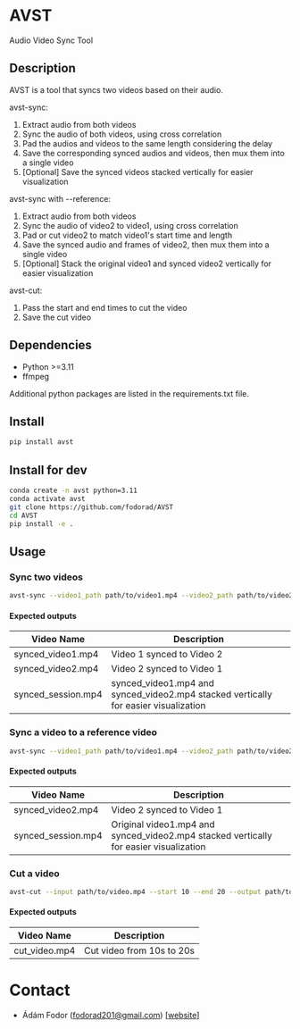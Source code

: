 # AVST
Audio Video Sync Tool

## Description
AVST is a tool that syncs two videos based on their audio.

avst-sync:
1. Extract audio from both videos
2. Sync the audio of both videos, using cross correlation
3. Pad the audios and videos to the same length considering the delay
4. Save the corresponding synced audios and videos, then mux them into a single video
5. [Optional] Save the synced videos stacked vertically for easier visualization

avst-sync with --reference:
1. Extract audio from both videos
2. Sync the audio of video2 to video1, using cross correlation
3. Pad or cut video2 to match video1's start time and length
4. Save the synced audio and frames of video2, then mux them into a single video
5. [Optional] Stack the original video1 and synced video2 vertically for easier visualization

avst-cut:
1. Pass the start and end times to cut the video
2. Save the cut video

## Dependencies
- Python >=3.11
- ffmpeg

Additional python packages are listed in the requirements.txt file.

## Install
```bash
pip install avst
```

## Install for dev

```bash
conda create -n avst python=3.11
conda activate avst
git clone https://github.com/fodorad/AVST
cd AVST
pip install -e .
```

## Usage

### Sync two videos
```bash
avst-sync --video1_path path/to/video1.mp4 --video2_path path/to/video2.mp4 --visualize
```

#### Expected outputs
| Video Name        | Description                                                    |
|-------------------|----------------------------------------------------------------|
| synced_video1.mp4 | Video 1 synced to Video 2                                      |
| synced_video2.mp4 | Video 2 synced to Video 1                                      |
| synced_session.mp4| synced_video1.mp4 and synced_video2.mp4 stacked vertically for easier visualization |

### Sync a video to a reference video

```bash
avst-sync --video1_path path/to/video1.mp4 --video2_path path/to/video2.mp4 --reference --visualize
```

#### Expected outputs
| Video Name        | Description                                                    |
|-------------------|----------------------------------------------------------------|
| synced_video2.mp4 | Video 2 synced to Video 1                                      |
| synced_session.mp4| Original video1.mp4 and synced_video2.mp4 stacked vertically for easier visualization |

### Cut a video
```bash
avst-cut --input path/to/video.mp4 --start 10 --end 20 --output path/to/cut_video.mp4
```

#### Expected outputs
| Video Name        | Description                                                    |
|-------------------|----------------------------------------------------------------|
| cut_video.mp4     | Cut video from 10s to 20s                                      |


# Contact

* Ádám Fodor (fodorad201@gmail.com) [[website](https://adamfodor.com)]